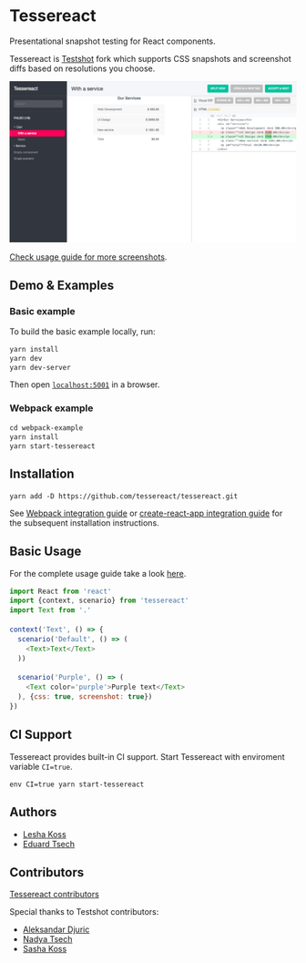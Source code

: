 # Tessereact

Presentational snapshot testing for React components.

Tessereact is [Testshot](https://github.com/toptal/testshot) fork which supports CSS snapshots
and screenshot diffs based on resolutions you choose.

![Screenshot](https://github.com/tessereact/tessereact/blob/master/docs/images/readme_example.png?raw=true)

[Check usage guide for more screenshots](docs/usage.md).

## Demo & Examples

### Basic example

To build the basic example locally, run:

```
yarn install
yarn dev
yarn dev-server
```

Then open [`localhost:5001`](http://localhost:5001) in a browser.

### Webpack example

```
cd webpack-example
yarn install
yarn start-tessereact
```

## Installation

```
yarn add -D https://github.com/tessereact/tessereact.git
```

See [Webpack integration guide](docs/webpack-integration.md)
or [create-react-app integration guide](docs/create-react-app-integration.md)
for the subsequent installation instructions.

## Basic Usage

For the complete usage guide take a look [here](docs/usage.md).

``` js
import React from 'react'
import {context, scenario} from 'tessereact'
import Text from '.'

context('Text', () => {
  scenario('Default', () => (
    <Text>Text</Text>
  ))

  scenario('Purple', () => (
    <Text color='purple'>Purple text</Text>
  ), {css: true, screenshot: true})
})
```

## CI Support

Tessereact provides built-in CI support. Start Tessereact with enviroment variable `CI=true`.

```
env CI=true yarn start-tessereact
```

## Authors

- [Lesha Koss](https://github.com/LeshaKoss)
- [Eduard Tsech](https://github.com/edtsech)

## Contributors

[Tessereact contributors](https://github.com/tessereact/tessereact/graphs/contributors)

Special thanks to Testshot contributors:
  - [Aleksandar Djuric](https://dribbble.com/mnmalt)
  - [Nadya Tsech](https://twitter.com/n_tsech)
  - [Sasha Koss](https://github.com/kossnocorp)
